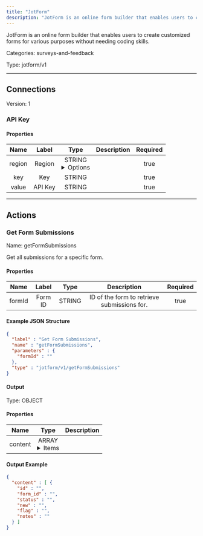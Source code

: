 ```yaml
---
title: "JotForm"
description: "JotForm is an online form builder that enables users to create customized forms for various purposes without needing coding skills."
---
```


JotForm is an online form builder that enables users to create customized forms for various purposes without needing coding skills.


Categories: surveys-and-feedback


Type: jotform/v1

<hr />



## Connections

Version: 1


### API Key

#### Properties

|      Name       |      Label     |     Type     |     Description     | Required |
|:---------------:|:--------------:|:------------:|:-------------------:|:--------:|
| region | Region | STRING <details> <summary> Options </summary> us, eu </details> |  | true |
| key | Key | STRING |  | true |
| value | API Key | STRING |  | true |





<hr />



## Actions


### Get Form Submissions
Name: getFormSubmissions

Get all submissions for a specific form.

#### Properties

|      Name       |      Label     |     Type     |     Description     | Required |
|:---------------:|:--------------:|:------------:|:-------------------:|:--------:|
| formId | Form ID | STRING | ID of the form to retrieve submissions for. | true |

#### Example JSON Structure
```json
{
  "label" : "Get Form Submissions",
  "name" : "getFormSubmissions",
  "parameters" : {
    "formId" : ""
  },
  "type" : "jotform/v1/getFormSubmissions"
}
```

#### Output



Type: OBJECT


#### Properties

|     Name     |     Type     |     Description     |
|:------------:|:------------:|:-------------------:|
| content | ARRAY <details> <summary> Items </summary> [{STRING\(id), STRING\(form_id), STRING\(status), STRING\(new), STRING\(flag), STRING\(notes)}] </details> |  |




#### Output Example
```json
{
  "content" : [ {
    "id" : "",
    "form_id" : "",
    "status" : "",
    "new" : "",
    "flag" : "",
    "notes" : ""
  } ]
}
```




